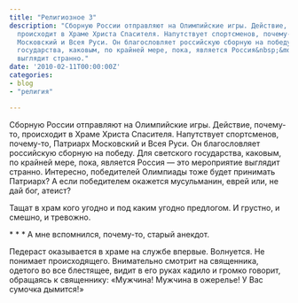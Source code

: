 ```yaml
---
title: "Религиозное 3"
description: "Сборную России отправляют на Олимпийские игры. Действие, почему-то,
  происходит в Храме Христа Спасителя. Напутствует спортсменов, почему-то, Патриарх
  Московский и Всея Руси. Он благословляет российскую сборную на победу. Для светского
  государства, каковым, по крайней мере, пока, является Россия&nbsp;&mdash; это мероприятие
  выглядит странно."
date: '2010-02-11T00:00:00Z'
categories:
- blog
- "религия"

---
```

Сборную России отправляют на Олимпийские игры. Действие, почему-то, происходит в Храме Христа Спасителя. Напутствует спортсменов, почему-то, Патриарх Московский и Всея Руси. Он благословляет российскую сборную на победу. Для светского государства, каковым, по крайней мере, пока, является Россия — это мероприятие выглядит странно. Интересно, победителей Олимпиады тоже будет принимать Патриарх? А если победителем окажется мусульманин, еврей или, не дай бог, атеист? 

Тащат в храм кого угодно и под каким угодно предлогом. И грустно, и смешно, и тревожно.

\*&nbsp;\*&nbsp;\*
А мне вспомнился, почему-то, старый анекдот. 

Педераст оказывается в храме на службе впервые. Волнуется. Не понимает происходящего. Внимательно смотрит на священника, одетого во все блестящее, видит в его руках кадило и громко говорит, обращаясь к священнику: «Мужчина! Мужчина в ожерелье! У Вас сумочка дымится!» 

